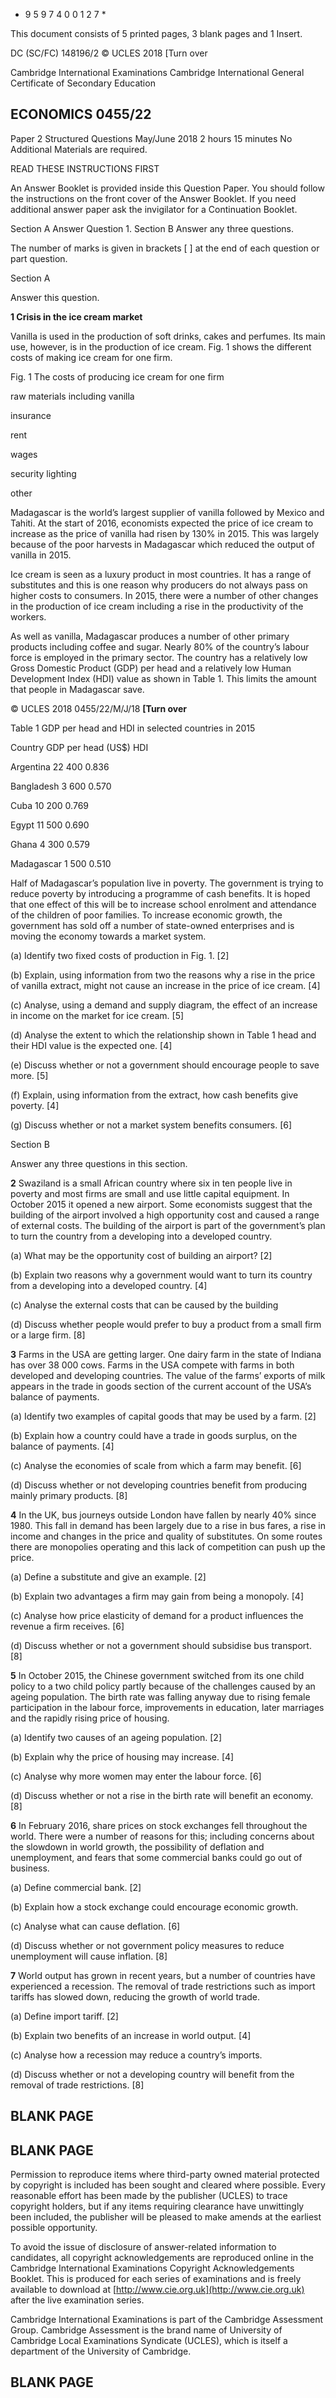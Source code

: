* 9 5 9 7 4 0 0 1 2 7 * 

 This document consists of 5 printed pages, 3 blank pages and 1 Insert. 

 DC (SC/FC) 148196/2 © UCLES 2018 [Turn over 

 Cambridge International Examinations Cambridge International General Certificate of Secondary Education 

## ECONOMICS 0455/22 

 Paper 2 Structured Questions May/June 2018 2 hours 15 minutes No Additional Materials are required. 

 READ THESE INSTRUCTIONS FIRST 

 An Answer Booklet is provided inside this Question Paper. You should follow the instructions on the front cover of the Answer Booklet. If you need additional answer paper ask the invigilator for a Continuation Booklet. 

 Section A Answer Question 1. Section B Answer any three questions. 

 The number of marks is given in brackets [ ] at the end of each question or part question. 


 Section A 

 Answer this question. 

**1 Crisis in the ice cream market** 

 Vanilla is used in the production of soft drinks, cakes and perfumes. Its main use, however, is in the production of ice cream. Fig. 1 shows the different costs of making ice cream for one firm. 

 Fig. 1 The costs of producing ice cream for one firm 

 raw materials including vanilla 

 insurance 

 rent 

 wages 

 security lighting 

 other 

 Madagascar is the world’s largest supplier of vanilla followed by Mexico and Tahiti. At the start of 2016, economists expected the price of ice cream to increase as the price of vanilla had risen by 130% in 2015. This was largely because of the poor harvests in Madagascar which reduced the output of vanilla in 2015. 

 Ice cream is seen as a luxury product in most countries. It has a range of substitutes and this is one reason why producers do not always pass on higher costs to consumers. In 2015, there were a number of other changes in the production of ice cream including a rise in the productivity of the workers. 

 As well as vanilla, Madagascar produces a number of other primary products including coffee and sugar. Nearly 80% of the country’s labour force is employed in the primary sector. The country has a relatively low Gross Domestic Product (GDP) per head and a relatively low Human Development Index (HDI) value as shown in Table 1. This limits the amount that people in Madagascar save. 


© UCLES 2018 0455/22/M/J/18 **[Turn over** 

 Table 1 GDP per head and HDI in selected countries in 2015 

 Country GDP per head (US$) HDI 

 Argentina 22 400 0.836 

 Bangladesh 3 600 0.570 

 Cuba 10 200 0.769 

 Egypt 11 500 0.690 

 Ghana 4 300 0.579 

 Madagascar 1 500 0.510 

 Half of Madagascar’s population live in poverty. The government is trying to reduce poverty by introducing a programme of cash benefits. It is hoped that one effect of this will be to increase school enrolment and attendance of the children of poor families. To increase economic growth, the government has sold off a number of state-owned enterprises and is moving the economy towards a market system. 

 (a) Identify two fixed costs of production in Fig. 1. [2] 

 (b) Explain, using information from two the reasons why a rise in the price of vanilla extract, might not cause an increase in the price of ice cream. [4] 

 (c) Analyse, using a demand and supply diagram, the effect of an increase in income on the market for ice cream. [5] 

 (d) Analyse the extent to which the relationship shown in Table 1 head and their HDI value is the expected one. [4] 

 (e) Discuss whether or not a government should encourage people to save more. [5] 

 (f) Explain, using information from the extract, how cash benefits give poverty. [4] 

 (g) Discuss whether or not a market system benefits consumers. [6] 


 Section B 

 Answer any three questions in this section. 

**2** Swaziland is a small African country where six in ten people live in poverty and most firms are small and use little capital equipment. In October 2015 it opened a new airport. Some economists suggest that the building of the airport involved a high opportunity cost and caused a range of external costs. The building of the airport is part of the government’s plan to turn the country from a developing into a developed country. 

 (a) What may be the opportunity cost of building an airport? [2] 

 (b) Explain two reasons why a government would want to turn its country from a developing into a developed country. [4] 

 (c) Analyse the external costs that can be caused by the building 

 (d) Discuss whether people would prefer to buy a product from a small firm or a large firm. [8] 

**3** Farms in the USA are getting larger. One dairy farm in the state of Indiana has over 38 000 cows. Farms in the USA compete with farms in both developed and developing countries. The value of the farms’ exports of milk appears in the trade in goods section of the current account of the USA’s balance of payments. 

 (a) Identify two examples of capital goods that may be used by a farm. [2] 

 (b) Explain how a country could have a trade in goods surplus, on the balance of payments. [4] 

 (c) Analyse the economies of scale from which a farm may benefit. [6] 

 (d) Discuss whether or not developing countries benefit from producing mainly primary products. [8] 

**4** In the UK, bus journeys outside London have fallen by nearly 40% since 1980. This fall in demand has been largely due to a rise in bus fares, a rise in income and changes in the price and quality of substitutes. On some routes there are monopolies operating and this lack of competition can push up the price. 

 (a) Define a substitute and give an example. [2] 

 (b) Explain two advantages a firm may gain from being a monopoly. [4] 

 (c) Analyse how price elasticity of demand for a product influences the revenue a firm receives. [6] 

 (d) Discuss whether or not a government should subsidise bus transport. [8] 


**5** In October 2015, the Chinese government switched from its one child policy to a two child policy partly because of the challenges caused by an ageing population. The birth rate was falling anyway due to rising female participation in the labour force, improvements in education, later marriages and the rapidly rising price of housing. 

 (a) Identify two causes of an ageing population. [2] 

 (b) Explain why the price of housing may increase. [4] 

 (c) Analyse why more women may enter the labour force. [6] 

 (d) Discuss whether or not a rise in the birth rate will benefit an economy. [8] 

**6** In February 2016, share prices on stock exchanges fell throughout the world. There were a number of reasons for this; including concerns about the slowdown in world growth, the possibility of deflation and unemployment, and fears that some commercial banks could go out of business. 

 (a) Define commercial bank. [2] 

 (b) Explain how a stock exchange could encourage economic growth. 

 (c) Analyse what can cause deflation. [6] 

 (d) Discuss whether or not government policy measures to reduce unemployment will cause inflation. [8] 

**7** World output has grown in recent years, but a number of countries have experienced a recession. The removal of trade restrictions such as import tariffs has slowed down, reducing the growth of world trade. 

 (a) Define import tariff. [2] 

 (b) Explain two benefits of an increase in world output. [4] 

 (c) Analyse how a recession may reduce a country’s imports. 

 (d) Discuss whether or not a developing country will benefit from the removal of trade restrictions. [8] 


## BLANK PAGE 


## BLANK PAGE 


Permission to reproduce items where third-party owned material protected by copyright is included has been sought and cleared where possible. Every reasonable effort has been made by the publisher (UCLES) to trace copyright holders, but if any items requiring clearance have unwittingly been included, the publisher will be pleased to make amends at the earliest possible opportunity. 

To avoid the issue of disclosure of answer-related information to candidates, all copyright acknowledgements are reproduced online in the Cambridge International Examinations Copyright Acknowledgements Booklet. This is produced for each series of examinations and is freely available to download at [http://www.cie.org.uk](http://www.cie.org.uk) after the live examination series. 

Cambridge International Examinations is part of the Cambridge Assessment Group. Cambridge Assessment is the brand name of University of Cambridge Local Examinations Syndicate (UCLES), which is itself a department of the University of Cambridge. 

## BLANK PAGE 



